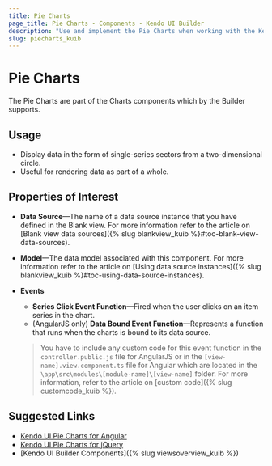 ```yaml
---
title: Pie Charts
page_title: Pie Charts - Components - Kendo UI Builder
description: "Use and implement the Pie Charts when working with the Kendo UI Builder tool for creating and managing Angular and AngularJS-based web applications."
slug: piecharts_kuib
---
```


# Pie Charts

The Pie Charts are part of the Charts components which by the Builder supports.

## Usage

* Display data in the form of single-series sectors from a two-dimensional circle.
* Useful for rendering data as part of a whole.

## Properties of Interest

* **Data Source**&mdash;The name of a data source instance that you have defined in the Blank view. For more information refer to the article on [Blank view data sources]({% slug blankview_kuib %}#toc-blank-view-data-sources).
* **Model**&mdash;The data model associated with this component. For more information refer to the article on [Using data source instances]({% slug blankview_kuib %}#toc-using-data-source-instances).
* **Events**
    * **Series Click Event Function**&mdash;Fired when the user clicks on an item series in the chart.
    * (AngularJS only) **Data Bound Event Function**&mdash;Represents a function that runs when the charts is bound to its data source.

    > You have to include any custom code for this event function in the `controller.public.js` file for AngularJS or in the `[view-name].view.component.ts` file for Angular which are located in the `\app\src\modules\[module-name]\[view-name]` folder. For more information, refer to the article on [custom code]({% slug customcode_kuib %}).

## Suggested Links

* [Kendo UI Pie Charts for Angular](https://www.telerik.com/kendo-angular-ui/components/charts/series-types/pie/)
* [Kendo UI Pie Charts for jQuery](https://demos.telerik.com/kendo-ui/pie-charts/index)
* [Kendo UI Builder Components]({% slug viewsoverview_kuib %})
